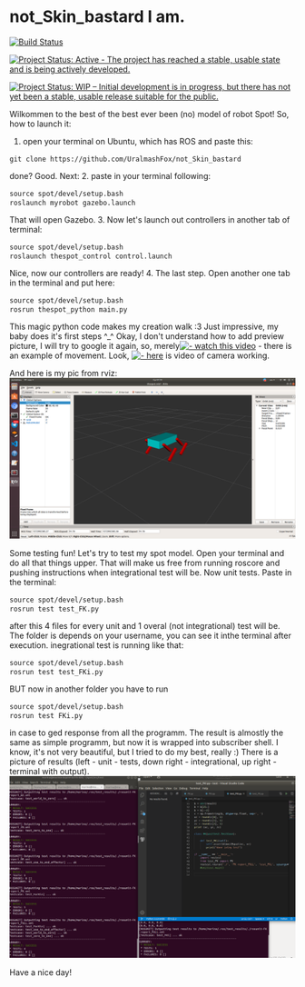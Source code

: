 # not_Skin_bastard I am.

[![Build Status](https://travis-ci.com/UralmashFox/not_skin_bastard.svg?branch=wtf)](https://travis-ci.com/UralmashFox/not_Skin_bastard)

[![Project Status: Active - The project has reached a stable, usable state and is being actively developed.](http://www.repostatus.org/badges/latest/active.svg)](http://www.repostatus.org/#active)

[![Project Status: WIP – Initial development is in progress, but there has not yet been a stable, usable release suitable for the public.](https://www.repostatus.org/badges/latest/wip.svg)](https://www.repostatus.org/#wip)

Wilkommen to the best of the best ever been (no) model of robot Spot!
So, how to launch it: 
1. open your terminal on Ubuntu, which has ROS and paste this:
```
git clone https://github.com/UralmashFox/not_Skin_bastard

```
done? Good. Next:
2. paste in your terminal following:
```
source spot/devel/setup.bash
roslaunch myrobot gazebo.launch 

```
That will open Gazebo.
3. Now let's launch out controllers in another tab of terminal:
```
source spot/devel/setup.bash
roslaunch thespot_control control.launch

```
Nice, now our controllers are ready!
4. The last step. Open another one tab in the terminal and put here:
```
source spot/devel/setup.bash
rosrun thespot_python main.py

```
This magic python code makes my creation walk :3 Just impressive, my baby does it's first steps ^_^
Okay, I don't understand how to add preview picture, I will try to google it again, so, merely[![ - watch this video](//https://www.youtube.com/watch?v=AuIdL_nDsck&feature=youtu.be/maxresdefault.jpg)](https://www.youtube.com/watch?v=AuIdL_nDsck&feature=youtu.be) - there is an example of movement. Look, [![ - here](https://img.youtube.com/watch?v=PF4iUISW7YI&feature=youtu.be.jpg)](https://www.youtube.com/watch?v=PF4iUISW7YI) is video of camera working.

And here is my pic from rviz:
![picture](https://github.com/UralmashFox/not_Skin_bastard/blob/master/Thespot.png)

Some testing fun! Let's try to test my spot model. Open your terminal and do all that things upper. That will make us free from running roscore and pushing instructions when integrational test will be.
Now unit tests. Paste in the terminal:
```
source spot/devel/setup.bash
rosrun test test_FK.py

```
after this 4 files for every unit and 1 overal (not integrational) test will be. The folder is depends on your username, you can see it inthe terminal after execution.
inegrational test is running like that:
```
source spot/devel/setup.bash
rosrun test test_FKi.py

```
BUT now in another folder you have to run
```
source spot/devel/setup.bash
rosrun test FKi.py

```
in case to ged response from all the programm. The result is almostly the same as simple programm, but now it is wrapped into subscriber shell. I know, it's not very beautiful, but I tried to do my best, really :)
There is a picture of results (left - unit - tests, down right - integrational, up right - terminal with output).
![picture](https://github.com/UralmashFox/not_Skin_bastard/blob/testing/test.png)

Have a nice day!

